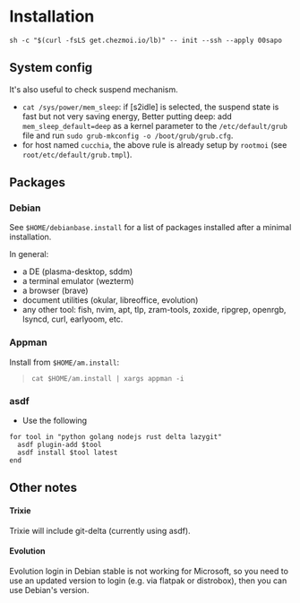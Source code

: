 # Installation

```
sh -c "$(curl -fsLS get.chezmoi.io/lb)" -- init --ssh --apply 00sapo
```

## System config

It's also useful to check suspend mechanism.

- `cat /sys/power/mem_sleep`: if [s2idle] is selected, the suspend state is fast but not very saving energy, Better putting deep: add `mem_sleep_default=deep` as a kernel parameter to the `/etc/default/grub` file and run `sudo grub-mkconfig -o /boot/grub/grub.cfg`.
- for host named `cucchia`, the above rule is already setup by `rootmoi` (see `root/etc/default/grub.tmpl`).

## Packages

### Debian

See `$HOME/debianbase.install` for a list of packages installed after a minimal installation.

In general:

- a DE (plasma-desktop, sddm)
- a terminal emulator (wezterm)
- a browser (brave)
- document utilities (okular, libreoffice, evolution)
- any other tool: fish, nvim, apt, tlp, zram-tools, zoxide, ripgrep, openrgb, lsyncd, curl, earlyoom, etc.

### Appman

Install from `$HOME/am.install`:
> `cat $HOME/am.install | xargs appman -i`

### asdf

- Use the following

```fish
for tool in "python golang nodejs rust delta lazygit"
  asdf plugin-add $tool
  asdf install $tool latest
end
```

## Other notes

#### Trixie

Trixie will include git-delta (currently using asdf).

#### Evolution

Evolution login in Debian stable is not working for Microsoft, so you need to use an updated version
to login (e.g. via flatpak or distrobox), then you can use Debian's version.

